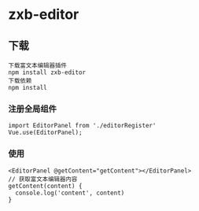 <!--
 * @Author: wangtengteng
 * @Date: 2020-10-29 18:04:07
 * @LastEditTime: 2020-11-12 16:19:47
 * @FillPath: Do not edit
-->

# zxb-editor

## 下载

```
下载富文本编辑器插件
npm install zxb-editor
下载依赖
npm install
```

### 注册全局组件

```
import EditorPanel from './editorRegister'
Vue.use(EditorPanel);
```

### 使用

```
<EditorPanel @getContent="getContent"></EditorPanel>
// 获取富文本编辑器内容
getContent(content) {
  console.log('content', content)
}
```
